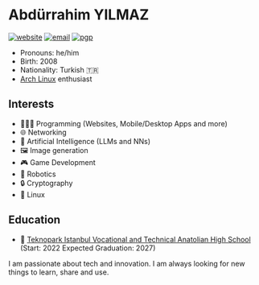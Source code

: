 # Abdürrahim YILMAZ

[![website](https://img.shields.io/badge/website-ayilmaz.xyz-blue)](https://ayilmaz.xyz)
[![email](https://img.shields.io/badge/email-ayilmaz@ayilmaz.xyz-blue)](mailto:ayilmaz@ayilmaz.xyz)
[![pgp](https://img.shields.io/badge/pgp-0xBE2BA67ACDBC4CA5-blue)](https://keys.openpgp.org/search?q=ayilmaz@ayilmaz.xyz)

* Pronouns: he/him
* Birth: 2008
* Nationality: Turkish 🇹🇷
* [Arch Linux](https://www.archlinux.org/) enthusiast

## Interests
* 🧑🏻‍💻 Programming (Websites, Mobile/Desktop Apps and more)
* 🌐 Networking
* 🧠 Artificial Intelligence (LLMs and NNs)
* 🖼️ Image generation
* 🎮 Game Development
* 🤖 Robotics
* 🔒 Cryptography
* 🐧 Linux

## Education
* 🏫 [Teknopark Istanbul Vocational and Technical Anatolian High School](https://teknoparkistanbul.meb.k12.tr/) (Start: 2022 Expected Graduation: 2027)

I am passionate about tech and innovation. I am always looking for new things to learn, share and use.
